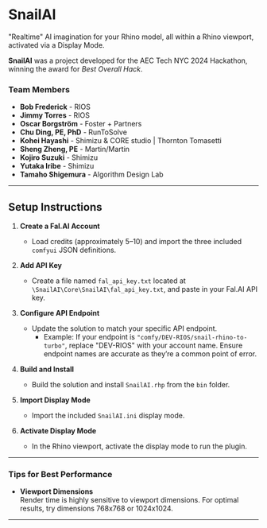 # SnailAI

"Realtime" AI imagination for your Rhino model, all within a Rhino viewport, activated via a Display Mode.

**SnailAI** was a project developed for the AEC Tech NYC 2024 Hackathon, winning the award for *Best Overall Hack*.

### Team Members

- **Bob Frederick** - RIOS
- **Jimmy Torres** - RIOS
- **Oscar Borgström** - Foster + Partners
- **Chu Ding, PE, PhD** - RunToSolve
- **Kohei Hayashi** - Shimizu & CORE studio | Thornton Tomasetti
- **Sheng Zheng, PE** - Martin/Martin
- **Kojiro Suzuki** - Shimizu
- **Yutaka Iribe** - Shimizu
- **Tamaho Shigemura** - Algorithm Design Lab

---

## Setup Instructions

1. **Create a Fal.AI Account**  
   - Load credits (approximately $5–$10) and import the three included `comfyui` JSON definitions.

2. **Add API Key**  
   - Create a file named `fal_api_key.txt` located at `\SnailAI\Core\SnailAI\fal_api_key.txt`, and paste in your Fal.AI API key.

3. **Configure API Endpoint**  
   - Update the solution to match your specific API endpoint.  
     - Example: If your endpoint is `"comfy/DEV-RIOS/snail-rhino-to-turbo"`, replace "DEV-RIOS" with your account name. Ensure endpoint names are accurate as they’re a common point of error.

4. **Build and Install**  
   - Build the solution and install `SnailAI.rhp` from the `bin` folder.

5. **Import Display Mode**  
   - Import the included `SnailAI.ini` display mode.

6. **Activate Display Mode**  
   - In the Rhino viewport, activate the display mode to run the plugin.

---

### Tips for Best Performance

- **Viewport Dimensions**  
  Render time is highly sensitive to viewport dimensions. For optimal results, try dimensions 768x768 or 1024x1024.

---

